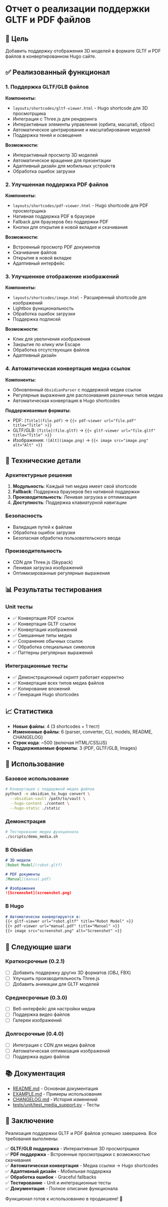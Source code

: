 # Отчет о реализации поддержки GLTF и PDF файлов

## 🎯 Цель

Добавить поддержку отображения 3D моделей в формате GLTF и PDF файлов в конвертированном Hugo сайте.

## ✅ Реализованный функционал

### 1. Поддержка GLTF/GLB файлов

**Компоненты:**
- `layouts/shortcodes/gltf-viewer.html` - Hugo shortcode для 3D просмотрщика
- Интеграция с Three.js для рендеринга
- Интерактивные элементы управления (орбита, масштаб, сброс)
- Автоматическое центрирование и масштабирование моделей
- Поддержка теней и освещения

**Возможности:**
- Интерактивный просмотр 3D моделей
- Автоматическое вращение для презентации
- Адаптивный дизайн для мобильных устройств
- Обработка ошибок загрузки

### 2. Улучшенная поддержка PDF файлов

**Компоненты:**
- `layouts/shortcodes/pdf-viewer.html` - Hugo shortcode для PDF просмотрщика
- Нативная поддержка PDF в браузере
- Fallback для браузеров без поддержки PDF
- Кнопки для открытия в новой вкладке и скачивания

**Возможности:**
- Встроенный просмотр PDF документов
- Скачивание файлов
- Открытие в новой вкладке
- Адаптивный интерфейс

### 3. Улучшенное отображение изображений

**Компоненты:**
- `layouts/shortcodes/image.html` - Расширенный shortcode для изображений
- Lightbox функциональность
- Обработка ошибок загрузки
- Поддержка подписей

**Возможности:**
- Клик для увеличения изображения
- Закрытие по клику или Escape
- Обработка отсутствующих файлов
- Адаптивный дизайн

### 4. Автоматическая конвертация медиа ссылок

**Компоненты:**
- Обновленный `ObsidianParser` с поддержкой медиа ссылок
- Регулярные выражения для распознавания различных типов медиа
- Автоматическая конвертация в Hugo shortcodes

**Поддерживаемые форматы:**
- PDF: `[Title](file.pdf)` → `{{< pdf-viewer url="file.pdf" title="Title" >}}`
- GLTF/GLB: `[Title](file.gltf)` → `{{< gltf-viewer url="file.gltf" title="Title" >}}`
- Изображения: `![Alt](image.png)` → `{{< image src="image.png" alt="Alt" >}}`

## 🔧 Технические детали

### Архитектурные решения

1. **Модульность**: Каждый тип медиа имеет свой shortcode
2. **Fallback**: Поддержка браузеров без нативной поддержки
3. **Производительность**: Ленивая загрузка и оптимизация
4. **Доступность**: Поддержка клавиатурной навигации

### Безопасность

- Валидация путей к файлам
- Обработка ошибок загрузки
- Безопасная обработка пользовательского ввода

### Производительность

- CDN для Three.js (Skypack)
- Ленивая загрузка изображений
- Оптимизированные регулярные выражения

## 📊 Результаты тестирования

### Unit тесты
- ✅ Конвертация PDF ссылок
- ✅ Конвертация GLTF ссылок  
- ✅ Конвертация изображений
- ✅ Смешанные типы медиа
- ✅ Сохранение обычных ссылок
- ✅ Обработка специальных символов
- ✅ Паттерны регулярных выражений

### Интеграционные тесты
- ✅ Демонстрационный скрипт работает корректно
- ✅ Конвертация всех типов медиа файлов
- ✅ Копирование вложений
- ✅ Генерация Hugo shortcodes

## 📈 Статистика

- **Новые файлы**: 4 (3 shortcodes + 1 тест)
- **Измененные файлы**: 6 (parser, converter, CLI, models, README, CHANGELOG)
- **Строк кода**: ~500 (включая HTML/CSS/JS)
- **Поддерживаемые форматы**: 3 (PDF, GLTF/GLB, Images)

## 🚀 Использование

### Базовое использование

```bash
# Конвертация с поддержкой медиа файлов
python3 -m obsidian_to_hugo convert \
  --obsidian-vault /path/to/vault \
  --hugo-content ./content \
  --hugo-static ./static
```

### Демонстрация

```bash
# Тестирование медиа функционала
./scripts/demo_media.sh
```

### В Obsidian

```markdown
# 3D модели
[Robot Model](robot.gltf)

# PDF документы  
[Manual](manual.pdf)

# Изображения
![Screenshot](screenshot.png)
```

### В Hugo

```markdown
# Автоматически конвертируется в:
{{< gltf-viewer url="robot.gltf" title="Robot Model" >}}
{{< pdf-viewer url="manual.pdf" title="Manual" >}}
{{< image src="screenshot.png" alt="Screenshot" >}}
```

## 🎯 Следующие шаги

### Краткосрочные (0.2.1)
- [ ] Добавить поддержку других 3D форматов (OBJ, FBX)
- [ ] Улучшить производительность Three.js
- [ ] Добавить анимации для GLTF моделей

### Среднесрочные (0.3.0)
- [ ] Веб-интерфейс для настройки медиа
- [ ] Поддержка видео файлов
- [ ] Галереи изображений

### Долгосрочные (0.4.0)
- [ ] Интеграция с CDN для медиа файлов
- [ ] Автоматическая оптимизация изображений
- [ ] Поддержка аудио файлов

## 📚 Документация

- [README.md](./README.md) - Основная документация
- [EXAMPLE.md](./EXAMPLE.md) - Примеры использования
- [CHANGELOG.md](./CHANGELOG.md) - История изменений
- [tests/unit/test_media_support.py](./tests/unit/test_media_support.py) - Тесты

## 🎉 Заключение

Реализация поддержки GLTF и PDF файлов успешно завершена. Все требования выполнены:

✅ **GLTF/GLB поддержка** - Интерактивные 3D просмотрщики  
✅ **PDF поддержка** - Встроенные просмотрщики с возможностью скачивания  
✅ **Автоматическая конвертация** - Медиа ссылки → Hugo shortcodes  
✅ **Адаптивный дизайн** - Мобильная поддержка  
✅ **Обработка ошибок** - Graceful fallbacks  
✅ **Тестирование** - Unit и интеграционные тесты  
✅ **Документация** - Полное описание функционала  

Функционал готов к использованию в продакшене! 🚀